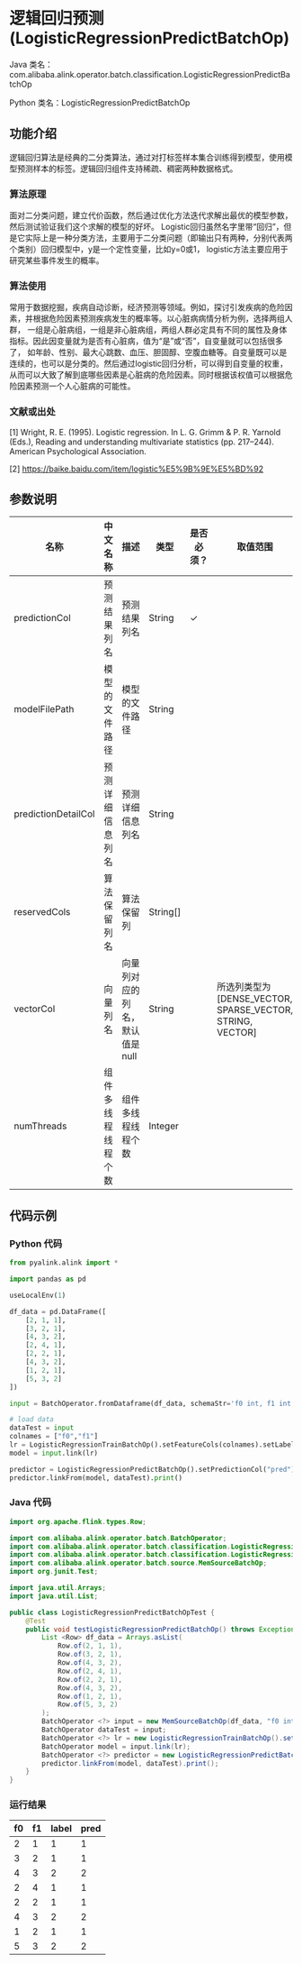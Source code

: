# 逻辑回归预测 (LogisticRegressionPredictBatchOp)
Java 类名：com.alibaba.alink.operator.batch.classification.LogisticRegressionPredictBatchOp

Python 类名：LogisticRegressionPredictBatchOp


## 功能介绍
逻辑回归算法是经典的二分类算法，通过对打标签样本集合训练得到模型，使用模型预测样本的标签。逻辑回归组件支持稀疏、稠密两种数据格式。

### 算法原理
面对二分类问题，建立代价函数，然后通过优化方法迭代求解出最优的模型参数，然后测试验证我们这个求解的模型的好坏。
Logistic回归虽然名字里带“回归”，但是它实际上是一种分类方法，主要用于二分类问题（即输出只有两种，分别代表两个类别）回归模型中，y是一个定性变量，比如y=0或1，
logistic方法主要应用于研究某些事件发生的概率。

### 算法使用
常用于数据挖掘，疾病自动诊断，经济预测等领域。例如，探讨引发疾病的危险因素，并根据危险因素预测疾病发生的概率等。以心脏病病情分析为例，选择两组人群，
一组是心脏病组，一组是非心脏病组，两组人群必定具有不同的属性及身体指标。因此因变量就为是否有心脏病，值为“是”或“否”，自变量就可以包括很多了，
如年龄、性别、最大心跳数、血压、胆固醇、空腹血糖等。自变量既可以是连续的，也可以是分类的。然后通过logistic回归分析，可以得到自变量的权重，
从而可以大致了解到底哪些因素是心脏病的危险因素。同时根据该权值可以根据危险因素预测一个人心脏病的可能性。

### 文献或出处
[1] Wright, R. E. (1995). Logistic regression. In L. G. Grimm & P. R. Yarnold (Eds.), Reading and understanding multivariate statistics (pp. 217–244). American Psychological Association.

[2] https://baike.baidu.com/item/logistic%E5%9B%9E%E5%BD%92

## 参数说明


| 名称 | 中文名称 | 描述 | 类型 | 是否必须？ | 取值范围 | 默认值 |
| --- | --- | --- | --- | --- | --- | --- |
| predictionCol | 预测结果列名 | 预测结果列名 | String | ✓ |  |  |
| modelFilePath | 模型的文件路径 | 模型的文件路径 | String |  |  | null |
| predictionDetailCol | 预测详细信息列名 | 预测详细信息列名 | String |  |  |  |
| reservedCols | 算法保留列名 | 算法保留列 | String[] |  |  | null |
| vectorCol | 向量列名 | 向量列对应的列名，默认值是null | String |  | 所选列类型为 [DENSE_VECTOR, SPARSE_VECTOR, STRING, VECTOR] | null |
| numThreads | 组件多线程线程个数 | 组件多线程线程个数 | Integer |  |  | 1 |




## 代码示例
### Python 代码
```python
from pyalink.alink import *

import pandas as pd

useLocalEnv(1)

df_data = pd.DataFrame([
    [2, 1, 1],
    [3, 2, 1],
    [4, 3, 2],
    [2, 4, 1],
    [2, 2, 1],
    [4, 3, 2],
    [1, 2, 1],
    [5, 3, 2]
])

input = BatchOperator.fromDataframe(df_data, schemaStr='f0 int, f1 int, label int')

# load data
dataTest = input
colnames = ["f0","f1"]
lr = LogisticRegressionTrainBatchOp().setFeatureCols(colnames).setLabelCol("label")
model = input.link(lr)

predictor = LogisticRegressionPredictBatchOp().setPredictionCol("pred")
predictor.linkFrom(model, dataTest).print()
```
### Java 代码
```java
import org.apache.flink.types.Row;

import com.alibaba.alink.operator.batch.BatchOperator;
import com.alibaba.alink.operator.batch.classification.LogisticRegressionPredictBatchOp;
import com.alibaba.alink.operator.batch.classification.LogisticRegressionTrainBatchOp;
import com.alibaba.alink.operator.batch.source.MemSourceBatchOp;
import org.junit.Test;

import java.util.Arrays;
import java.util.List;

public class LogisticRegressionPredictBatchOpTest {
	@Test
	public void testLogisticRegressionPredictBatchOp() throws Exception {
		List <Row> df_data = Arrays.asList(
			Row.of(2, 1, 1),
			Row.of(3, 2, 1),
			Row.of(4, 3, 2),
			Row.of(2, 4, 1),
			Row.of(2, 2, 1),
			Row.of(4, 3, 2),
			Row.of(1, 2, 1),
			Row.of(5, 3, 2)
		);
		BatchOperator <?> input = new MemSourceBatchOp(df_data, "f0 int, f1 int, label int");
		BatchOperator dataTest = input;
		BatchOperator <?> lr = new LogisticRegressionTrainBatchOp().setFeatureCols("f0", "f1").setLabelCol("label");
		BatchOperator model = input.link(lr);
		BatchOperator <?> predictor = new LogisticRegressionPredictBatchOp().setPredictionCol("pred");
		predictor.linkFrom(model, dataTest).print();
	}
}
```
### 运行结果
f0 | f1 | label | pred 
---|----|-------|-----
2|1|1|1
3|2|1|1
4|3|2|2
2|4|1|1
2|2|1|1
4|3|2|2
1|2|1|1
5|3|2|2



